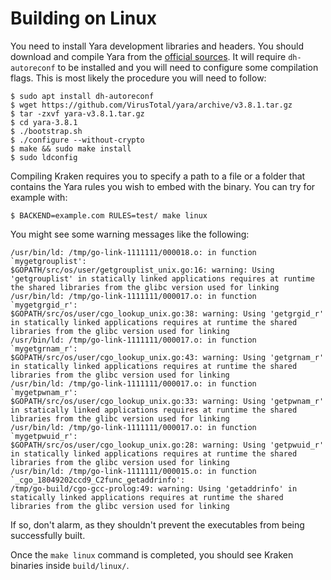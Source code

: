 # Building on Linux

You need to install Yara development libraries and headers. You should download and compile Yara from the [official sources](https://github.com/VirusTotal/yara). It will require `dh-autoreconf` to be installed and you will need to configure some compilation flags. This is most likely the procedure you will need to follow:

    $ sudo apt install dh-autoreconf
    $ wget https://github.com/VirusTotal/yara/archive/v3.8.1.tar.gz
    $ tar -zxvf yara-v3.8.1.tar.gz
    $ cd yara-3.8.1
    $ ./bootstrap.sh
    $ ./configure --without-crypto
    $ make && sudo make install
    $ sudo ldconfig

Compiling Kraken requires you to specify a path to a file or a folder that contains the Yara rules you wish to embed with the binary. You can try for example with:

    $ BACKEND=example.com RULES=test/ make linux

You might see some warning messages like the following:

	/usr/bin/ld: /tmp/go-link-1111111/000018.o: in function `mygetgrouplist':
	$GOPATH/src/os/user/getgrouplist_unix.go:16: warning: Using 'getgrouplist' in statically linked applications requires at runtime the shared libraries from the glibc version used for linking
	/usr/bin/ld: /tmp/go-link-1111111/000017.o: in function `mygetgrgid_r':
	$GOPATH/src/os/user/cgo_lookup_unix.go:38: warning: Using 'getgrgid_r' in statically linked applications requires at runtime the shared libraries from the glibc version used for linking
	/usr/bin/ld: /tmp/go-link-1111111/000017.o: in function `mygetgrnam_r':
	$GOPATH/src/os/user/cgo_lookup_unix.go:43: warning: Using 'getgrnam_r' in statically linked applications requires at runtime the shared libraries from the glibc version used for linking
	/usr/bin/ld: /tmp/go-link-1111111/000017.o: in function `mygetpwnam_r':
	$GOPATH/src/os/user/cgo_lookup_unix.go:33: warning: Using 'getpwnam_r' in statically linked applications requires at runtime the shared libraries from the glibc version used for linking
	/usr/bin/ld: /tmp/go-link-1111111/000017.o: in function `mygetpwuid_r':
	$GOPATH/src/os/user/cgo_lookup_unix.go:28: warning: Using 'getpwuid_r' in statically linked applications requires at runtime the shared libraries from the glibc version used for linking
	/usr/bin/ld: /tmp/go-link-1111111/000015.o: in function `_cgo_18049202ccd9_C2func_getaddrinfo':
	/tmp/go-build/cgo-gcc-prolog:49: warning: Using 'getaddrinfo' in statically linked applications requires at runtime the shared libraries from the glibc version used for linking

If so, don't alarm, as they shouldn't prevent the executables from being successfully built.

Once the `make linux` command is completed, you should see Kraken binaries inside `build/linux/`.
